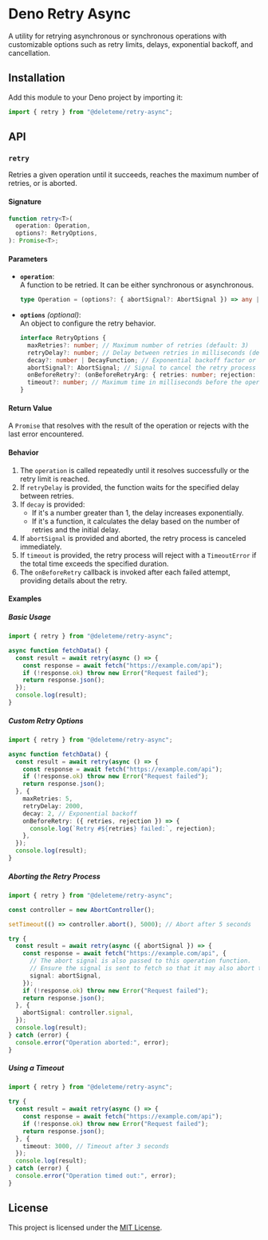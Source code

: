 # Deno Retry Async

A utility for retrying asynchronous or synchronous operations with customizable options such as retry limits, delays, exponential backoff, and cancellation.

## Installation

Add this module to your Deno project by importing it:

```typescript
import { retry } from "@deleteme/retry-async";
```

## API

### `retry`

Retries a given operation until it succeeds, reaches the maximum number of retries, or is aborted.

#### Signature

```typescript
function retry<T>(
  operation: Operation,
  options?: RetryOptions,
): Promise<T>;
```

#### Parameters

- **`operation`**:  
  A function to be retried. It can be either synchronous or asynchronous.  
  ```typescript
  type Operation = (options?: { abortSignal?: AbortSignal }) => any | Promise<any>;
  ```

- **`options`** *(optional)*:  
  An object to configure the retry behavior.  
  ```typescript
  interface RetryOptions {
    maxRetries?: number; // Maximum number of retries (default: 3)
    retryDelay?: number; // Delay between retries in milliseconds (default: 1000)
    decay?: number | DecayFunction; // Exponential backoff factor or custom decay function
    abortSignal?: AbortSignal; // Signal to cancel the retry process
    onBeforeRetry?: (onBeforeRetryArg: { retries: number; rejection: any }) => Promise<void> | void; // Callback invoked after each retry
    timeout?: number; // Maximum time in milliseconds before the operation times out
  }
  ```

#### Return Value

A `Promise` that resolves with the result of the operation or rejects with the last error encountered.

#### Behavior

1. The `operation` is called repeatedly until it resolves successfully or the retry limit is reached.
2. If `retryDelay` is provided, the function waits for the specified delay between retries.
3. If `decay` is provided:
   - If it's a number greater than 1, the delay increases exponentially.
   - If it's a function, it calculates the delay based on the number of retries and the initial delay.
4. If `abortSignal` is provided and aborted, the retry process is canceled immediately.
5. If `timeout` is provided, the retry process will reject with a `TimeoutError` if the total time exceeds the specified duration.
6. The `onBeforeRetry` callback is invoked after each failed attempt, providing details about the retry.

#### Examples

##### Basic Usage

```typescript
import { retry } from "@deleteme/retry-async";

async function fetchData() {
  const result = await retry(async () => {
    const response = await fetch("https://example.com/api");
    if (!response.ok) throw new Error("Request failed");
    return response.json();
  });
  console.log(result);
}
```

##### Custom Retry Options

```typescript
import { retry } from "@deleteme/retry-async";

async function fetchData() {
  const result = await retry(async () => {
    const response = await fetch("https://example.com/api");
    if (!response.ok) throw new Error("Request failed");
    return response.json();
  }, {
    maxRetries: 5,
    retryDelay: 2000,
    decay: 2, // Exponential backoff
    onBeforeRetry: ({ retries, rejection }) => {
      console.log(`Retry #${retries} failed:`, rejection);
    },
  });
  console.log(result);
}
```

##### Aborting the Retry Process

```typescript
import { retry } from "@deleteme/retry-async";

const controller = new AbortController();

setTimeout(() => controller.abort(), 5000); // Abort after 5 seconds

try {
  const result = await retry(async ({ abortSignal }) => {
    const response = await fetch("https://example.com/api", {
      // The abort signal is also passed to this operation function.
      // Ensure the signal is sent to fetch so that it may also abort the request.
      signal: abortSignal,
    });
    if (!response.ok) throw new Error("Request failed");
    return response.json();
  }, {
    abortSignal: controller.signal,
  });
  console.log(result);
} catch (error) {
  console.error("Operation aborted:", error);
}
```

##### Using a Timeout

```typescript
import { retry } from "@deleteme/retry-async";

try {
  const result = await retry(async () => {
    const response = await fetch("https://example.com/api");
    if (!response.ok) throw new Error("Request failed");
    return response.json();
  }, {
    timeout: 3000, // Timeout after 3 seconds
  });
  console.log(result);
} catch (error) {
  console.error("Operation timed out:", error);
}
```

## License

This project is licensed under the [MIT License](LICENSE).
